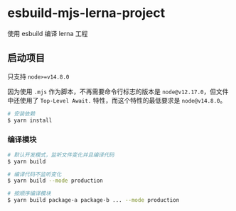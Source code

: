 # esbuild-mjs-lerna-project

使用 esbuild 编译 lerna 工程

## 启动项目

只支持 `node>=v14.8.0`

因为使用 `.mjs` 作为脚本，不再需要命令行标志的版本是 `node@v12.17.0`，但文件中还使用了 `Top-Level Await.` 特性，而这个特性的最低要求是 `node@v14.8.0`。

```bash
# 安装依赖
$ yarn install
```

### 编译模块

```bash
# 默认开发模式，监听文件变化并且编译代码
$ yarn build

# 编译代码不监听变化
$ yarn build --mode production

# 按顺序编译模块
$ yarn build package-a package-b ... --mode production
```

